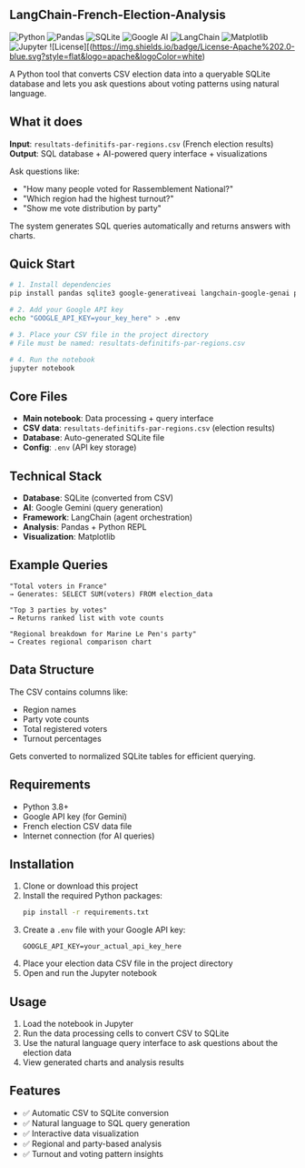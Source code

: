 ## LangChain-French-Election-Analysis

![Python](https://img.shields.io/badge/Python-3.8+-blue.svg?style=flat&logo=python&logoColor=white)
![Pandas](https://img.shields.io/badge/Pandas-150458?style=flat&logo=pandas&logoColor=white)
![SQLite](https://img.shields.io/badge/SQLite-003B57?style=flat&logo=sqlite&logoColor=white)
![Google AI](https://img.shields.io/badge/Google%20AI-4285F4?style=flat&logo=google&logoColor=white)
![LangChain](https://img.shields.io/badge/LangChain-000000?style=flat&logo=chainlink&logoColor=white)
![Matplotlib](https://img.shields.io/badge/Matplotlib-11557c?style=flat&logo=python&logoColor=white)
![Jupyter](https://img.shields.io/badge/Jupyter-F37626?style=flat&logo=jupyter&logoColor=white)
![License][(https://img.shields.io/badge/License-Apache%202.0-blue.svg?style=flat&logo=apache&logoColor=white)

A Python tool that converts CSV election data into a queryable SQLite database and lets you ask questions about voting patterns using natural language.

## What it does

**Input**: `resultats-definitifs-par-regions.csv` (French election results)  
**Output**: SQL database + AI-powered query interface + visualizations

Ask questions like:
- "How many people voted for Rassemblement National?"
- "Which region had the highest turnout?"
- "Show me vote distribution by party"

The system generates SQL queries automatically and returns answers with charts.

## Quick Start

```bash
# 1. Install dependencies
pip install pandas sqlite3 google-generativeai langchain-google-genai python-dotenv matplotlib

# 2. Add your Google API key
echo "GOOGLE_API_KEY=your_key_here" > .env

# 3. Place your CSV file in the project directory
# File must be named: resultats-definitifs-par-regions.csv

# 4. Run the notebook
jupyter notebook
```

## Core Files

- **Main notebook**: Data processing + query interface
- **CSV data**: `resultats-definitifs-par-regions.csv` (election results)
- **Database**: Auto-generated SQLite file
- **Config**: `.env` (API key storage)

## Technical Stack

- **Database**: SQLite (converted from CSV)
- **AI**: Google Gemini (query generation)
- **Framework**: LangChain (agent orchestration)
- **Analysis**: Pandas + Python REPL
- **Visualization**: Matplotlib

## Example Queries

```
"Total voters in France"
→ Generates: SELECT SUM(voters) FROM election_data

"Top 3 parties by votes" 
→ Returns ranked list with vote counts

"Regional breakdown for Marine Le Pen's party"
→ Creates regional comparison chart
```

## Data Structure

The CSV contains columns like:
- Region names
- Party vote counts
- Total registered voters
- Turnout percentages

Gets converted to normalized SQLite tables for efficient querying.

## Requirements

- Python 3.8+
- Google API key (for Gemini)
- French election CSV data file
- Internet connection (for AI queries)

## Installation

1. Clone or download this project
2. Install the required Python packages:
   ```bash
   pip install -r requirements.txt
   ```
3. Create a `.env` file with your Google API key:
   ```
   GOOGLE_API_KEY=your_actual_api_key_here
   ```
4. Place your election data CSV file in the project directory
5. Open and run the Jupyter notebook

## Usage

1. Load the notebook in Jupyter
2. Run the data processing cells to convert CSV to SQLite
3. Use the natural language query interface to ask questions about the election data
4. View generated charts and analysis results

## Features

- ✅ Automatic CSV to SQLite conversion
- ✅ Natural language to SQL query generation
- ✅ Interactive data visualization
- ✅ Regional and party-based analysis
- ✅ Turnout and voting pattern insights
